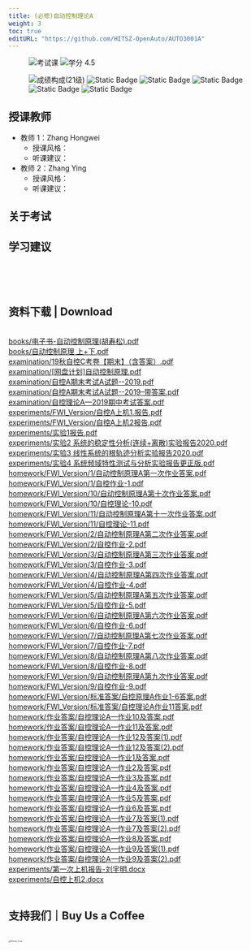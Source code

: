 ```yaml
---
title: (必修)自动控制理论A
weight: 3
toc: true
editURL: "https://github.com/HITSZ-OpenAuto/AUTO3001A"
---
```


<div align="left">
<figure>
  <img alt="考试课" src="https://img.shields.io/badge/%E8%80%83%E8%AF%95%E8%AF%BE-red" >
  <img alt="学分 4.5" src="https://img.shields.io/badge/%E5%AD%A6%E5%88%86-4.5-moccasin">
</figure>
</div>

<div align="left">
<figure>
  <img alt="成绩构成(21级)" src="https://img.shields.io/badge/%E6%88%90%E7%BB%A9%E6%9E%84%E6%88%90(21%E7%BA%A7)-gold">
  <img alt="Static Badge" src="https://img.shields.io/badge/%E4%BD%9C%E4%B8%9A-13%25-wheat">
  <img alt="Static Badge" src="https://img.shields.io/badge/%E8%AF%BE%E5%A0%82%E8%A1%A8%E7%8E%B0-5%25-wheat">
  <img alt="Static Badge" src="https://img.shields.io/badge/%E4%B8%8A%E6%9C%BA%E5%AE%9E%E9%AA%8C-4%25-wheat">
  <img alt="Static Badge" src="https://img.shields.io/badge/%E7%A1%AC%E4%BB%B6%E5%AE%9E%E9%AA%8C-8%25-wheat">
  <img alt="Static Badge" src="https://img.shields.io/badge/%E6%9C%9F%E6%9C%AB%E8%80%83%E8%AF%95-70%25-wheat">
</figure>
</div>

## 授课教师

- 教师 1：Zhang Hongwei
  - 授课风格：
  - 听课建议：
- 教师 2：Zhang Ying
  - 授课风格：
  - 听课建议：

## 关于考试

## 学习建议
<br>
<br>
<br>
<h2>资料下载 | Download</h2>
<br>
<a href="https://cdn.jsdelivr.net/gh/HITSZ-OpenAuto/AUTO3001A/books/%E7%94%B5%E5%AD%90%E4%B9%A6-%E8%87%AA%E5%8A%A8%E6%8E%A7%E5%88%B6%E5%8E%9F%E7%90%86%28%E8%83%A1%E5%AF%BF%E6%9D%BE%29.pdf">books/电子书-自动控制原理(胡寿松).pdf</a>
<br>
<a href="https://cdn.jsdelivr.net/gh/HITSZ-OpenAuto/AUTO3001A/books/%E8%87%AA%E5%8A%A8%E6%8E%A7%E5%88%B6%E5%8E%9F%E7%90%86%20%E4%B8%8A%2B%E4%B8%8B.pdf">books/自动控制原理 上+下.pdf</a>
<br>
<a href="https://cdn.jsdelivr.net/gh/HITSZ-OpenAuto/AUTO3001A/examination/19%E7%A7%8B%E8%87%AA%E6%8E%A7C%E8%80%83%E5%8D%B7%E3%80%90%E6%9C%9F%E6%9C%AB%E3%80%91%EF%BC%88%E5%90%AB%E7%AD%94%E6%A1%88%EF%BC%89.pdf">examination/19秋自控C考卷【期末】（含答案）.pdf</a>
<br>
<a href="https://cdn.jsdelivr.net/gh/HITSZ-OpenAuto/AUTO3001A/examination/%5B%E7%BD%91%E7%9B%98%E8%AE%A1%E5%88%92%5D%E8%87%AA%E5%8A%A8%E6%8E%A7%E5%88%B6%E5%8E%9F%E7%90%86.pdf">examination/[网盘计划]自动控制原理.pdf</a>
<br>
<a href="https://cdn.jsdelivr.net/gh/HITSZ-OpenAuto/AUTO3001A/examination/%E8%87%AA%E6%8E%A7A%E6%9C%9F%E6%9C%AB%E8%80%83%E8%AF%95A%E8%AF%95%E9%A2%98--2019.pdf">examination/自控A期末考试A试题--2019.pdf</a>
<br>
<a href="https://cdn.jsdelivr.net/gh/HITSZ-OpenAuto/AUTO3001A/examination/%E8%87%AA%E6%8E%A7A%E6%9C%9F%E6%9C%AB%E8%80%83%E8%AF%95A%E8%AF%95%E9%A2%98--2019%E2%80%93%E5%B8%A6%E7%AD%94%E6%A1%88.pdf">examination/自控A期末考试A试题--2019–带答案.pdf</a>
<br>
<a href="https://cdn.jsdelivr.net/gh/HITSZ-OpenAuto/AUTO3001A/examination/%E8%87%AA%E6%8E%A7%E7%90%86%E8%AE%BAA%E2%80%942019%E6%9C%9F%E4%B8%AD%E8%80%83%E8%AF%95%E7%AD%94%E6%A1%88.pdf">examination/自控理论A—2019期中考试答案.pdf</a>
<br>
<a href="https://cdn.jsdelivr.net/gh/HITSZ-OpenAuto/AUTO3001A/experiments/FWI_Version/%E8%87%AA%E6%8E%A7A%E4%B8%8A%E6%9C%BA1.%E6%8A%A5%E5%91%8A.pdf">experiments/FWI_Version/自控A上机1.报告.pdf</a>
<br>
<a href="https://cdn.jsdelivr.net/gh/HITSZ-OpenAuto/AUTO3001A/experiments/FWI_Version/%E8%87%AA%E6%8E%A7A%E4%B8%8A%E6%9C%BA2%E6%8A%A5%E5%91%8A.pdf">experiments/FWI_Version/自控A上机2报告.pdf</a>
<br>
<a href="https://cdn.jsdelivr.net/gh/HITSZ-OpenAuto/AUTO3001A/experiments/%E5%AE%9E%E9%AA%8C1%E6%8A%A5%E5%91%8A.pdf">experiments/实验1报告.pdf</a>
<br>
<a href="https://cdn.jsdelivr.net/gh/HITSZ-OpenAuto/AUTO3001A/experiments/%E5%AE%9E%E9%AA%8C2%20%E7%B3%BB%E7%BB%9F%E7%9A%84%E7%A8%B3%E5%AE%9A%E6%80%A7%E5%88%86%E6%9E%90%28%E8%BF%9E%E7%BB%AD%2B%E7%A6%BB%E6%95%A3%29%E5%AE%9E%E9%AA%8C%E6%8A%A5%E5%91%8A2020.pdf">experiments/实验2 系统的稳定性分析(连续+离散)实验报告2020.pdf</a>
<br>
<a href="https://cdn.jsdelivr.net/gh/HITSZ-OpenAuto/AUTO3001A/experiments/%E5%AE%9E%E9%AA%8C3%20%E7%BA%BF%E6%80%A7%E7%B3%BB%E7%BB%9F%E7%9A%84%E6%A0%B9%E8%BD%A8%E8%BF%B9%E5%88%86%E6%9E%90%E5%AE%9E%E9%AA%8C%E6%8A%A5%E5%91%8A2020.pdf">experiments/实验3 线性系统的根轨迹分析实验报告2020.pdf</a>
<br>
<a href="https://cdn.jsdelivr.net/gh/HITSZ-OpenAuto/AUTO3001A/experiments/%E5%AE%9E%E9%AA%8C4%20%E7%B3%BB%E7%BB%9F%E9%A2%91%E5%9F%9F%E7%89%B9%E6%80%A7%E6%B5%8B%E8%AF%95%E4%B8%8E%E5%88%86%E6%9E%90%E5%AE%9E%E9%AA%8C%E6%8A%A5%E5%91%8A%E6%9B%B4%E6%AD%A3%E7%89%88.pdf">experiments/实验4 系统频域特性测试与分析实验报告更正版.pdf</a>
<br>
<a href="https://cdn.jsdelivr.net/gh/HITSZ-OpenAuto/AUTO3001A/homework/FWI_Version/1/%E8%87%AA%E5%8A%A8%E6%8E%A7%E5%88%B6%E5%8E%9F%E7%90%86A%E7%AC%AC%E4%B8%80%E6%AC%A1%E4%BD%9C%E4%B8%9A%E7%AD%94%E6%A1%88.pdf">homework/FWI_Version/1/自动控制原理A第一次作业答案.pdf</a>
<br>
<a href="https://cdn.jsdelivr.net/gh/HITSZ-OpenAuto/AUTO3001A/homework/FWI_Version/1/%E8%87%AA%E6%8E%A7%E4%BD%9C%E4%B8%9A-1.pdf">homework/FWI_Version/1/自控作业-1.pdf</a>
<br>
<a href="https://cdn.jsdelivr.net/gh/HITSZ-OpenAuto/AUTO3001A/homework/FWI_Version/10/%E8%87%AA%E5%8A%A8%E6%8E%A7%E5%88%B6%E5%8E%9F%E7%90%86A%E7%AC%AC%E5%8D%81%E6%AC%A1%E4%BD%9C%E4%B8%9A%E7%AD%94%E6%A1%88.pdf">homework/FWI_Version/10/自动控制原理A第十次作业答案.pdf</a>
<br>
<a href="https://cdn.jsdelivr.net/gh/HITSZ-OpenAuto/AUTO3001A/homework/FWI_Version/10/%E8%87%AA%E6%8E%A7%E7%90%86%E8%AE%BA-10.pdf">homework/FWI_Version/10/自控理论-10.pdf</a>
<br>
<a href="https://cdn.jsdelivr.net/gh/HITSZ-OpenAuto/AUTO3001A/homework/FWI_Version/11/%E8%87%AA%E5%8A%A8%E6%8E%A7%E5%88%B6%E5%8E%9F%E7%90%86A%E7%AC%AC%E5%8D%81%E4%B8%80%E6%AC%A1%E4%BD%9C%E4%B8%9A%E7%AD%94%E6%A1%88.pdf">homework/FWI_Version/11/自动控制原理A第十一次作业答案.pdf</a>
<br>
<a href="https://cdn.jsdelivr.net/gh/HITSZ-OpenAuto/AUTO3001A/homework/FWI_Version/11/%E8%87%AA%E6%8E%A7%E7%90%86%E8%AE%BA-11.pdf">homework/FWI_Version/11/自控理论-11.pdf</a>
<br>
<a href="https://cdn.jsdelivr.net/gh/HITSZ-OpenAuto/AUTO3001A/homework/FWI_Version/2/%E8%87%AA%E5%8A%A8%E6%8E%A7%E5%88%B6%E5%8E%9F%E7%90%86A%E7%AC%AC%E4%BA%8C%E6%AC%A1%E4%BD%9C%E4%B8%9A%E7%AD%94%E6%A1%88.pdf">homework/FWI_Version/2/自动控制原理A第二次作业答案.pdf</a>
<br>
<a href="https://cdn.jsdelivr.net/gh/HITSZ-OpenAuto/AUTO3001A/homework/FWI_Version/2/%E8%87%AA%E6%8E%A7%E4%BD%9C%E4%B8%9A-2.pdf">homework/FWI_Version/2/自控作业-2.pdf</a>
<br>
<a href="https://cdn.jsdelivr.net/gh/HITSZ-OpenAuto/AUTO3001A/homework/FWI_Version/3/%E8%87%AA%E5%8A%A8%E6%8E%A7%E5%88%B6%E5%8E%9F%E7%90%86A%E7%AC%AC%E4%B8%89%E6%AC%A1%E4%BD%9C%E4%B8%9A%E7%AD%94%E6%A1%88.pdf">homework/FWI_Version/3/自动控制原理A第三次作业答案.pdf</a>
<br>
<a href="https://cdn.jsdelivr.net/gh/HITSZ-OpenAuto/AUTO3001A/homework/FWI_Version/3/%E8%87%AA%E6%8E%A7%E4%BD%9C%E4%B8%9A-3.pdf">homework/FWI_Version/3/自控作业-3.pdf</a>
<br>
<a href="https://cdn.jsdelivr.net/gh/HITSZ-OpenAuto/AUTO3001A/homework/FWI_Version/4/%E8%87%AA%E5%8A%A8%E6%8E%A7%E5%88%B6%E5%8E%9F%E7%90%86A%E7%AC%AC%E5%9B%9B%E6%AC%A1%E4%BD%9C%E4%B8%9A%E7%AD%94%E6%A1%88.pdf">homework/FWI_Version/4/自动控制原理A第四次作业答案.pdf</a>
<br>
<a href="https://cdn.jsdelivr.net/gh/HITSZ-OpenAuto/AUTO3001A/homework/FWI_Version/4/%E8%87%AA%E6%8E%A7%E4%BD%9C%E4%B8%9A-4.pdf">homework/FWI_Version/4/自控作业-4.pdf</a>
<br>
<a href="https://cdn.jsdelivr.net/gh/HITSZ-OpenAuto/AUTO3001A/homework/FWI_Version/5/%E8%87%AA%E5%8A%A8%E6%8E%A7%E5%88%B6%E5%8E%9F%E7%90%86A%E7%AC%AC%E4%BA%94%E6%AC%A1%E4%BD%9C%E4%B8%9A%E7%AD%94%E6%A1%88.pdf">homework/FWI_Version/5/自动控制原理A第五次作业答案.pdf</a>
<br>
<a href="https://cdn.jsdelivr.net/gh/HITSZ-OpenAuto/AUTO3001A/homework/FWI_Version/5/%E8%87%AA%E6%8E%A7%E4%BD%9C%E4%B8%9A-5.pdf">homework/FWI_Version/5/自控作业-5.pdf</a>
<br>
<a href="https://cdn.jsdelivr.net/gh/HITSZ-OpenAuto/AUTO3001A/homework/FWI_Version/6/%E8%87%AA%E5%8A%A8%E6%8E%A7%E5%88%B6%E5%8E%9F%E7%90%86A%E7%AC%AC%E5%85%AD%E6%AC%A1%E4%BD%9C%E4%B8%9A%E7%AD%94%E6%A1%88.pdf">homework/FWI_Version/6/自动控制原理A第六次作业答案.pdf</a>
<br>
<a href="https://cdn.jsdelivr.net/gh/HITSZ-OpenAuto/AUTO3001A/homework/FWI_Version/6/%E8%87%AA%E6%8E%A7%E4%BD%9C%E4%B8%9A-6.pdf">homework/FWI_Version/6/自控作业-6.pdf</a>
<br>
<a href="https://cdn.jsdelivr.net/gh/HITSZ-OpenAuto/AUTO3001A/homework/FWI_Version/7/%E8%87%AA%E5%8A%A8%E6%8E%A7%E5%88%B6%E5%8E%9F%E7%90%86A%E7%AC%AC%E4%B8%83%E6%AC%A1%E4%BD%9C%E4%B8%9A%E7%AD%94%E6%A1%88.pdf">homework/FWI_Version/7/自动控制原理A第七次作业答案.pdf</a>
<br>
<a href="https://cdn.jsdelivr.net/gh/HITSZ-OpenAuto/AUTO3001A/homework/FWI_Version/7/%E8%87%AA%E6%8E%A7%E4%BD%9C%E4%B8%9A-7.pdf">homework/FWI_Version/7/自控作业-7.pdf</a>
<br>
<a href="https://cdn.jsdelivr.net/gh/HITSZ-OpenAuto/AUTO3001A/homework/FWI_Version/8/%E8%87%AA%E5%8A%A8%E6%8E%A7%E5%88%B6%E5%8E%9F%E7%90%86A%E7%AC%AC%E5%85%AB%E6%AC%A1%E4%BD%9C%E4%B8%9A%E7%AD%94%E6%A1%88.pdf">homework/FWI_Version/8/自动控制原理A第八次作业答案.pdf</a>
<br>
<a href="https://cdn.jsdelivr.net/gh/HITSZ-OpenAuto/AUTO3001A/homework/FWI_Version/8/%E8%87%AA%E6%8E%A7%E4%BD%9C%E4%B8%9A-8.pdf">homework/FWI_Version/8/自控作业-8.pdf</a>
<br>
<a href="https://cdn.jsdelivr.net/gh/HITSZ-OpenAuto/AUTO3001A/homework/FWI_Version/9/%E8%87%AA%E5%8A%A8%E6%8E%A7%E5%88%B6%E5%8E%9F%E7%90%86A%E7%AC%AC%E4%B9%9D%E6%AC%A1%E4%BD%9C%E4%B8%9A%E7%AD%94%E6%A1%88.pdf">homework/FWI_Version/9/自动控制原理A第九次作业答案.pdf</a>
<br>
<a href="https://cdn.jsdelivr.net/gh/HITSZ-OpenAuto/AUTO3001A/homework/FWI_Version/9/%E8%87%AA%E6%8E%A7%E4%BD%9C%E4%B8%9A-9.pdf">homework/FWI_Version/9/自控作业-9.pdf</a>
<br>
<a href="https://cdn.jsdelivr.net/gh/HITSZ-OpenAuto/AUTO3001A/homework/FWI_Version/%E6%A0%87%E5%87%86%E7%AD%94%E6%A1%88/%E8%87%AA%E6%8E%A7%E5%8E%9F%E7%90%86A%E4%BD%9C%E4%B8%9A1-6%E7%AD%94%E6%A1%88.pdf">homework/FWI_Version/标准答案/自控原理A作业1-6答案.pdf</a>
<br>
<a href="https://cdn.jsdelivr.net/gh/HITSZ-OpenAuto/AUTO3001A/homework/FWI_Version/%E6%A0%87%E5%87%86%E7%AD%94%E6%A1%88/%E8%87%AA%E6%8E%A7%E7%90%86%E8%AE%BAA%E4%BD%9C%E4%B8%9A11%E7%AD%94%E6%A1%88.pdf">homework/FWI_Version/标准答案/自控理论A作业11答案.pdf</a>
<br>
<a href="https://cdn.jsdelivr.net/gh/HITSZ-OpenAuto/AUTO3001A/homework/%E4%BD%9C%E4%B8%9A%E7%AD%94%E6%A1%88/%E8%87%AA%E6%8E%A7%E7%90%86%E8%AE%BAA%E2%80%94%E4%BD%9C%E4%B8%9A10%E5%8F%8A%E7%AD%94%E6%A1%88.pdf">homework/作业答案/自控理论A—作业10及答案.pdf</a>
<br>
<a href="https://cdn.jsdelivr.net/gh/HITSZ-OpenAuto/AUTO3001A/homework/%E4%BD%9C%E4%B8%9A%E7%AD%94%E6%A1%88/%E8%87%AA%E6%8E%A7%E7%90%86%E8%AE%BAA%E2%80%94%E4%BD%9C%E4%B8%9A11%E5%8F%8A%E7%AD%94%E6%A1%88.pdf">homework/作业答案/自控理论A—作业11及答案.pdf</a>
<br>
<a href="https://cdn.jsdelivr.net/gh/HITSZ-OpenAuto/AUTO3001A/homework/%E4%BD%9C%E4%B8%9A%E7%AD%94%E6%A1%88/%E8%87%AA%E6%8E%A7%E7%90%86%E8%AE%BAA%E2%80%94%E4%BD%9C%E4%B8%9A12%E5%8F%8A%E7%AD%94%E6%A1%88%281%29.pdf">homework/作业答案/自控理论A—作业12及答案(1).pdf</a>
<br>
<a href="https://cdn.jsdelivr.net/gh/HITSZ-OpenAuto/AUTO3001A/homework/%E4%BD%9C%E4%B8%9A%E7%AD%94%E6%A1%88/%E8%87%AA%E6%8E%A7%E7%90%86%E8%AE%BAA%E2%80%94%E4%BD%9C%E4%B8%9A12%E5%8F%8A%E7%AD%94%E6%A1%88%282%29.pdf">homework/作业答案/自控理论A—作业12及答案(2).pdf</a>
<br>
<a href="https://cdn.jsdelivr.net/gh/HITSZ-OpenAuto/AUTO3001A/homework/%E4%BD%9C%E4%B8%9A%E7%AD%94%E6%A1%88/%E8%87%AA%E6%8E%A7%E7%90%86%E8%AE%BAA%E2%80%94%E4%BD%9C%E4%B8%9A1%E5%8F%8A%E7%AD%94%E6%A1%88.pdf">homework/作业答案/自控理论A—作业1及答案.pdf</a>
<br>
<a href="https://cdn.jsdelivr.net/gh/HITSZ-OpenAuto/AUTO3001A/homework/%E4%BD%9C%E4%B8%9A%E7%AD%94%E6%A1%88/%E8%87%AA%E6%8E%A7%E7%90%86%E8%AE%BAA%E2%80%94%E4%BD%9C%E4%B8%9A2%E5%8F%8A%E7%AD%94%E6%A1%88.pdf">homework/作业答案/自控理论A—作业2及答案.pdf</a>
<br>
<a href="https://cdn.jsdelivr.net/gh/HITSZ-OpenAuto/AUTO3001A/homework/%E4%BD%9C%E4%B8%9A%E7%AD%94%E6%A1%88/%E8%87%AA%E6%8E%A7%E7%90%86%E8%AE%BAA%E2%80%94%E4%BD%9C%E4%B8%9A3%E5%8F%8A%E7%AD%94%E6%A1%88.pdf">homework/作业答案/自控理论A—作业3及答案.pdf</a>
<br>
<a href="https://cdn.jsdelivr.net/gh/HITSZ-OpenAuto/AUTO3001A/homework/%E4%BD%9C%E4%B8%9A%E7%AD%94%E6%A1%88/%E8%87%AA%E6%8E%A7%E7%90%86%E8%AE%BAA%E2%80%94%E4%BD%9C%E4%B8%9A4%E5%8F%8A%E7%AD%94%E6%A1%88.pdf">homework/作业答案/自控理论A—作业4及答案.pdf</a>
<br>
<a href="https://cdn.jsdelivr.net/gh/HITSZ-OpenAuto/AUTO3001A/homework/%E4%BD%9C%E4%B8%9A%E7%AD%94%E6%A1%88/%E8%87%AA%E6%8E%A7%E7%90%86%E8%AE%BAA%E2%80%94%E4%BD%9C%E4%B8%9A5%E5%8F%8A%E7%AD%94%E6%A1%88.pdf">homework/作业答案/自控理论A—作业5及答案.pdf</a>
<br>
<a href="https://cdn.jsdelivr.net/gh/HITSZ-OpenAuto/AUTO3001A/homework/%E4%BD%9C%E4%B8%9A%E7%AD%94%E6%A1%88/%E8%87%AA%E6%8E%A7%E7%90%86%E8%AE%BAA%E2%80%94%E4%BD%9C%E4%B8%9A6%E5%8F%8A%E7%AD%94%E6%A1%88.pdf">homework/作业答案/自控理论A—作业6及答案.pdf</a>
<br>
<a href="https://cdn.jsdelivr.net/gh/HITSZ-OpenAuto/AUTO3001A/homework/%E4%BD%9C%E4%B8%9A%E7%AD%94%E6%A1%88/%E8%87%AA%E6%8E%A7%E7%90%86%E8%AE%BAA%E2%80%94%E4%BD%9C%E4%B8%9A7%E5%8F%8A%E7%AD%94%E6%A1%88%281%29.pdf">homework/作业答案/自控理论A—作业7及答案(1).pdf</a>
<br>
<a href="https://cdn.jsdelivr.net/gh/HITSZ-OpenAuto/AUTO3001A/homework/%E4%BD%9C%E4%B8%9A%E7%AD%94%E6%A1%88/%E8%87%AA%E6%8E%A7%E7%90%86%E8%AE%BAA%E2%80%94%E4%BD%9C%E4%B8%9A7%E5%8F%8A%E7%AD%94%E6%A1%88%282%29.pdf">homework/作业答案/自控理论A—作业7及答案(2).pdf</a>
<br>
<a href="https://cdn.jsdelivr.net/gh/HITSZ-OpenAuto/AUTO3001A/homework/%E4%BD%9C%E4%B8%9A%E7%AD%94%E6%A1%88/%E8%87%AA%E6%8E%A7%E7%90%86%E8%AE%BAA%E2%80%94%E4%BD%9C%E4%B8%9A8%E5%8F%8A%E7%AD%94%E6%A1%88.pdf">homework/作业答案/自控理论A—作业8及答案.pdf</a>
<br>
<a href="https://cdn.jsdelivr.net/gh/HITSZ-OpenAuto/AUTO3001A/homework/%E4%BD%9C%E4%B8%9A%E7%AD%94%E6%A1%88/%E8%87%AA%E6%8E%A7%E7%90%86%E8%AE%BAA%E2%80%94%E4%BD%9C%E4%B8%9A9%E5%8F%8A%E7%AD%94%E6%A1%88%281%29.pdf">homework/作业答案/自控理论A—作业9及答案(1).pdf</a>
<br>
<a href="https://cdn.jsdelivr.net/gh/HITSZ-OpenAuto/AUTO3001A/homework/%E4%BD%9C%E4%B8%9A%E7%AD%94%E6%A1%88/%E8%87%AA%E6%8E%A7%E7%90%86%E8%AE%BAA%E2%80%94%E4%BD%9C%E4%B8%9A9%E5%8F%8A%E7%AD%94%E6%A1%88%282%29.pdf">homework/作业答案/自控理论A—作业9及答案(2).pdf</a>
<br>
<a href="https://github.com/HITSZ-OpenAuto/AUTO3001A/raw/main/experiments/%E7%AC%AC%E4%B8%80%E6%AC%A1%E4%B8%8A%E6%9C%BA%E6%8A%A5%E5%91%8A-%E5%88%98%E5%AE%87%E6%98%8E.docx">experiments/第一次上机报告-刘宇明.docx</a>
<br>
<a href="https://github.com/HITSZ-OpenAuto/AUTO3001A/raw/main/experiments/%E8%87%AA%E6%8E%A7%E4%B8%8A%E6%9C%BA2.docx">experiments/自控上机2.docx</a>
<br>
<br>
<h2>支持我们｜Buy Us a Coffee</h2>
<br>
<img src="https://mitcher-1316637614.cos.ap-nanjing.myqcloud.com/hoa/20231112170457.png?imageSlim" alt="Reward_Code" style="zoom:25%; display: block; margin: 0 auto;" />            
